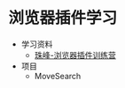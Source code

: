 # 浏览器插件学习

- 学习资料
  - [珠峰-浏览器插件训练营](https://gitee.com/zhufengpeixun/zhufeng_plug-in-components_2102)
- 项目
  - MoveSearch
